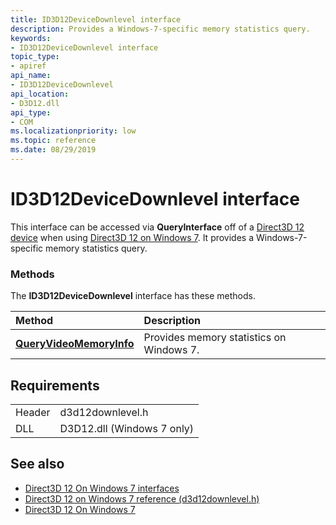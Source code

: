 ```yaml
---
title: ID3D12DeviceDownlevel interface
description: Provides a Windows-7-specific memory statistics query.
keywords:
- ID3D12DeviceDownlevel interface
topic_type:
- apiref
api_name:
- ID3D12DeviceDownlevel
api_location:
- D3D12.dll
api_type:
- COM
ms.localizationpriority: low
ms.topic: reference
ms.date: 08/29/2019
---
```


# ID3D12DeviceDownlevel interface

This interface can be accessed via **QueryInterface** off of a [Direct3D 12 device](/windows/desktop/api/d3d12/nn-d3d12-id3d12device) when using [Direct3D 12 on Windows 7](https://devblogs.microsoft.com/directx/porting-directx-12-games-to-windows-7/). It provides a Windows-7-specific memory statistics query.

### Methods

The **ID3D12DeviceDownlevel** interface has these methods.

| Method | Description |
|:-------|:------------|
| [**QueryVideoMemoryInfo**](id3d12devicedownlevel-queryvideomemoryinfo.md) | Provides memory statistics on Windows 7. |

## Requirements

|        |                  |
|--------|------------------|
| Header | d3d12downlevel.h |
| DLL    | D3D12.dll (Windows 7 only) |

## See also
* [Direct3D 12 On Windows 7 interfaces](direct3d-12on7-interfaces.md)
* [Direct3D 12 on Windows 7 reference (d3d12downlevel.h)](direct3d-12on7-reference.md)
* [Direct3D 12 On Windows 7](https://devblogs.microsoft.com/directx/porting-directx-12-games-to-windows-7/)
